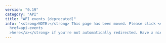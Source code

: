 ```yaml
---
version: "0.19"
category: "API"
title: "API events (deprecated)"
info: "<strong>NOTE:</strong> This page has been moved. Please click <strong><a
  href=api-events
  >here</a></strong> if you're not automatically redirected. Have a nice day!"
---
```


<meta http-equiv="refresh" content="1;url=api-events">
